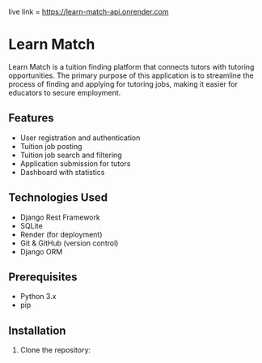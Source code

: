 live link = https://learn-match-api.onrender.com
# Learn Match

Learn Match is a tuition finding platform that connects tutors with tutoring opportunities. The primary purpose of this application is to streamline the process of finding and applying for tutoring jobs, making it easier for educators to secure employment.

## Features

- User registration and authentication
- Tuition job posting
- Tuition job search and filtering
- Application submission for tutors
- Dashboard with statistics

## Technologies Used

- Django Rest Framework
- SQLite
- Render (for deployment)
- Git & GitHub (version control)
- Django ORM

## Prerequisites

- Python 3.x
- pip

## Installation

1. Clone the repository:
